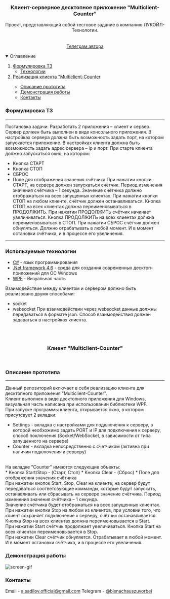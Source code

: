 <br />
<p align="center">
  <h3 align="center">Клиент-серверное десктопное приложение "Multiclient-Counter"</h3>
  <p align="center">
    Проект, представляющий собой тестовое задание в компанию ЛУКОЙЛ-Технологии.
    <br />
    <br />
    <br />
    <a href="https://t.me/bisnachauszuvorbei">Телеграм автора</a>
  </p>
</p>

<details open="open">
  <summary>Оглавление</summary>
  <ol>
    <li><a href="#Формулировка ТЗ">Формулировка ТЗ</a>
      <ul>
        <li><a href="#Технологии">Технологии</a></li>
      </ul>
    </li>
    <li><a href="#Сервер "Multiclient-Counter">Реализация клиента "Multiclient-Counter</a></li>
    <ul>
      <li><a href="#Описание прототипа">Описание прототипа</a></li>
      <li><a href="#Демонстрация работы">Демонстрация работы</a></li>
      <li><a href="#Контакты">Контакты</a></li>
    </ul>
  </ol>
</details>

### Формулировка ТЗ

___
Постановка задачи:
Разработать 2 приложения – клиент и сервер.
Сервер должен быть выполнен в виде консольного приложения.
В настройках сервера должна быть возможность задать порт, на котором запускается приложение.
В настройках клиента должна быть возможность задать адрес сервера – ip и порт.
При старте клиента должно запускаться окно, на котором:
* Кнопка СТАРТ
* Кнопка СТОП
* СБРОС
* Поле для отображения значения счётчика
При нажатии кнопки СТАРТ, на сервере должен запускаться счётчик. Период изменения значения счётчика – 1 секунда.
Значение счётчика должно отображаться на всех запущенных клиентах.
При нажатии кнопки СТОП на любом клиенте, счётчик должен останавливаться. Кнопка СТОП на всех клиентах должна переименовываться в ПРОДОЛЖИТЬ.
При нажатии ПРОДОЛЖИТЬ счётчик начинает увеличиваться. Кнопка ПРОДОЛЖИТЬ на всех клиентах должна переименовываться в СТОП.
При нажатии СБРОС счётчик должен обнуляться. Должно отрабатывать в любой момент. И в момент остановки счётчика, и в процессе его увеличения.
___

### Используемые технологии

* [C#]() - язык программирования 
* [.Net framework 4.6]() - среда для создания современных десктоп-приложений для ОС Windows
* [WPF]() - Визуальная часть

Взаимодействие между клиентом и сервером должно быть реализовано двумя способами:
* socket
* websocket
При взаимодействии через websocket данные должны передаваться в формате json.
Способ взаимодействия должен задаваться в настройках клиента.

<br />
<br />
<h3 align="center">Клиент "Multiclient-Counter"</h3>
<br />


### Описание прототипа

___
Данный репозиторий включает в себя реализацию клиента для десктопного приложения "Multiclient-Counter".<br />
Клиент выполнен в виде десктопного приложения для Windows, визуальная часть написана при использовании библиотеки WPF.<br />
При запуске программы клиента, открывается окно, в котором присутсвует 2 вкладки:<br />
* Settings - вкладка с настройками для подключения к серверу, в которой необхожимо задать PORT и IP для подключения к серверу, способ поключения (Socket/WebSocket, в зависимости от типа запущенного на сервере)<br />
* Counter - вкладка непосредственно с счетчиком (активна при наличии подключения к серверу)<br />
<br />
На вкладке "Counter" имеются следующие объекты:<br />
* Кнопка Start/Stop - (Старт, Стоп)
* Кнопка Clear - (Сброс)
* Поле для отображения значения счётчика
<br />
При нажатии кнопок Start, Stop, Clear на клиенте, на сервер будут передаваться соответсвующие комманды, которые будут запускать, останавливать или сбрасывать на сервере значение счётчика. Период изменения значения счётчика – 1 секунда.<br />
Значение счётчика будет отображаться на всех запущенных клиентах.<br />
При нажатии кнопки Stop на любом из клиентов, при условии того, что клиент сохраняет подключение к серверу, счётчик останавливается.<br />
Кнопка Stop на всех клиентах должна переименовывается в Start.<br />
При нажатии Start счётчик продолжает увеличиваться. Кнопка Start на всех клиентах переименовывается в Stop.<br />
При нажатии Clear счётчик обнуляется. Отрабатывает в любой момент. И в момент остановки счётчика, и в процессе его увеличения.<br />


### Демонстрация работы


![screen-gif](./demo.gif)


### Контакты

Email - [a.sadilov.official@gmail.com](mailto:a.sadilov.official@gmail.com)
Telegram - [@bisnachauszuvorbei](https://t.me/bisnachauszuvorbei)
